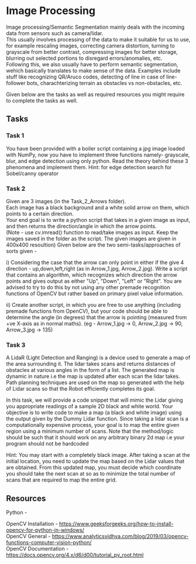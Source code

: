 
# Image Processing

Image processing/Semantic Segmentation mainly deals with the incoming data from sensors such as camera/lidar.  
This usually involves processing of the data to make it suitable for us to use, for example rescaling images, correcting camera distortion, turning to grayscale from better contrast, compressing images for better storage, blurring out selected portions to disregard errors/anomalies, etc.  
Following this, we also usually have to perform semantic segmentation, wehich basically translates to make sense of the data. Examples include stuff like recognizing QR/Aruco codes, detecting of line in case of line-follower bots, charachterizing terrain as obstacles vs non-obstacles, etc.  

Given below are the tasks as well as required resources you might require to complete the tasks as well.
	
## Tasks

### Task 1
You have been provided with a boiler script containing a jpg image loaded with NumPy, now you have to implement three functions namely- grayscale, blur, and edge detection using only python. Read the theory behind these 3 phenomena and implement them. Hint: for edge detection search for Sobel/canny operator

### Task 2
Given are 3 images (in the Task_2_Arrows folder).  
Each image has a black background and a white solid arrow on them, which points to a certain direction.  
Your end goal is to write a python script that takes in a given image as input, and then returns the direction/angle in which the arrow points.  
(Note - use cv.imread() function to read/take images as input. Keep the images saved in the folder as the script. The given images are given in 400x400 resoultion)
Given below are the two semi-tasks/approaches of sorts given -    

i) Considering the case that the arrow can only point in either if the give 4 direction - up,down,left,right (as in Arrow_1.jpg, Arrow_2.jpg). Write a script that contains an algorithm, which recognizes which direction the arrow points and gives output as either "Up", "Down", "Left" or "Right". You are advised to try to do this by not using any other premade recognition functions of OpenCV but rather based on primary pixel value information.  

ii) Create another script, in which you are free to use anything (including premade functions from OpenCV), but your code should be able to determine the angle (in degrees) that the arrow is pointing (measured from +ve X-axis as in normal maths). (eg - Arrow_1.jpg -> 0, Arrow_2.jpg -> 90, Arrow_3.jpg -> 135)

### Task 3
A LidaR (Light Detection and Ranging) is a device used to generate a map of the area surrounding it. The lidar takes scans and returns distances of obstacles at various angles in the form of a list. The generated map is dynamic in nature i.e the map is updated after each scan the lidar takes. Path planning techniques are used on the map so generated with the help of Lidar scans so that the Robot efficiently completes its goal. 

In this task, we will provide a code snippet that will mimic the Lidar giving you appropriate readings of a sample 2D black and white world. Your objective is to write code to make a map (a black and white image) using the output given by the Dummy Lidar function. Since taking a lidar scan is a computationally expensive process, your goal is to map the entire given region using a minimum number of scans. Note that the method/logic should be such that it should work on any arbitrary binary 2d map i.e your program should not be hardcoded
		
Hint: You may start with a completely black image. After taking a scan at the initial location, you need to update the map based on the Lidar values that are obtained. From this updated map, you must decide which coordinate you should take the next scan at so as to minimize the total number of scans that are required to map the entire grid.


## Resources  
Python -   

OpenCV Installation - https://www.geeksforgeeks.org/how-to-install-opencv-for-python-in-windows/   
OpenCV General - https://www.analyticsvidhya.com/blog/2019/03/opencv-functions-computer-vision-python/   
OpenCV Documentation - https://docs.opencv.org/4.x/d6/d00/tutorial_py_root.html   


